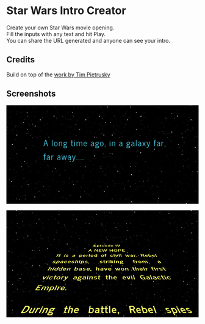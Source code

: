 # Star Wars Intro Creator

Create your own Star Wars movie opening.  
Fill the inputs with any text and hit Play.  
You can share the URL generated and anyone can see your intro.

## Credits
Build on top of the [work by Tim Pietrusky](http://timpietrusky.com/star-wars-opening-crawl-from-1977)

## Screenshots
![Intro 1](ss1.png)

![Intro 2](ss2.png)

